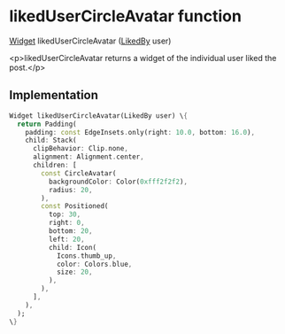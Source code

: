


# likedUserCircleAvatar function










[Widget](https:api.flutter.dev/flutter/widgets/Widget-class.html) likedUserCircleAvatar
([LikedBy](../models_post_post_model/LikedBy-class.md) user)





\<p\>likedUserCircleAvatar returns a widget of the individual user liked the post.\</p\>



## Implementation

```dart
Widget likedUserCircleAvatar(LikedBy user) \{
  return Padding(
    padding: const EdgeInsets.only(right: 10.0, bottom: 16.0),
    child: Stack(
      clipBehavior: Clip.none,
      alignment: Alignment.center,
      children: [
        const CircleAvatar(
          backgroundColor: Color(0xfff2f2f2),
          radius: 20,
        ),
        const Positioned(
          top: 30,
          right: 0,
          bottom: 20,
          left: 20,
          child: Icon(
            Icons.thumb_up,
            color: Colors.blue,
            size: 20,
          ),
        ),
      ],
    ),
  );
\}
```







